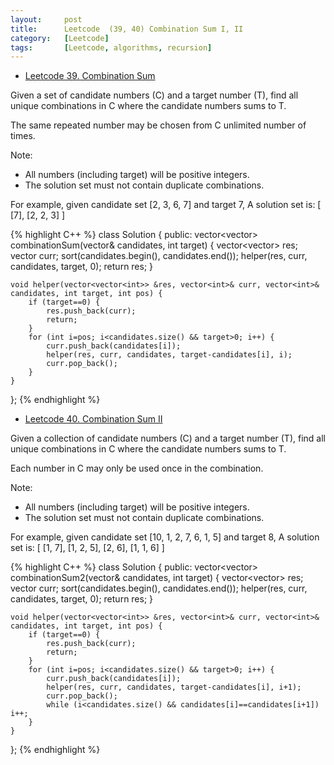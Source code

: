 ```yaml
---
layout:     post
title:      Leetcode  (39, 40) Combination Sum I, II
category:   [Leetcode] 
tags:		[Leetcode, algorithms, recursion]
---
```


* [Leetcode 39. Combination Sum](https://leetcode.com/problems/combination-sum/)

Given a set of candidate numbers (C) and a target number (T), find all unique combinations in C where the candidate numbers sums to T.

The same repeated number may be chosen from C unlimited number of times.

Note:
* All numbers (including target) will be positive integers.
* The solution set must not contain duplicate combinations.

For example, given candidate set [2, 3, 6, 7] and target 7, A solution set is: 
	[
  		[7],
  		[2, 2, 3]
	]

{% highlight C++ %}
class Solution {
public:
    vector<vector<int>> combinationSum(vector<int>& candidates, int target) {
        vector<vector<int>> res;
        vector<int> curr;
        sort(candidates.begin(), candidates.end());
        helper(res, curr, candidates, target, 0);
        return res;
    }
    
    void helper(vector<vector<int>> &res, vector<int>& curr, vector<int>& candidates, int target, int pos) {
        if (target==0) {
            res.push_back(curr);
            return;
        }
        for (int i=pos; i<candidates.size() && target>0; i++) {
            curr.push_back(candidates[i]);
            helper(res, curr, candidates, target-candidates[i], i);
            curr.pop_back();
        }
    }
};
{% endhighlight %}

* [Leetcode 40. Combination Sum II](https://leetcode.com/problems/combination-sum-ii/)

Given a collection of candidate numbers (C) and a target number (T), find all unique combinations in C where the candidate numbers sums to T.

Each number in C may only be used once in the combination.

Note:

* All numbers (including target) will be positive integers.
* The solution set must not contain duplicate combinations.

For example, given candidate set [10, 1, 2, 7, 6, 1, 5] and target 8, A solution set is: 
	[
  		[1, 7],
  		[1, 2, 5],
  		[2, 6],
  		[1, 1, 6]
	]

{% highlight C++ %}
class Solution {
public:
    vector<vector<int>> combinationSum2(vector<int>& candidates, int target) {
        vector<vector<int>> res;
        vector<int> curr;
        sort(candidates.begin(), candidates.end());
        helper(res, curr, candidates, target, 0);
        return res;
    }
    
    void helper(vector<vector<int>> &res, vector<int>& curr, vector<int>& candidates, int target, int pos) {
        if (target==0) {
            res.push_back(curr);
            return;
        }
        for (int i=pos; i<candidates.size() && target>0; i++) {
            curr.push_back(candidates[i]);
            helper(res, curr, candidates, target-candidates[i], i+1);
            curr.pop_back();
            while (i<candidates.size() && candidates[i]==candidates[i+1])   i++;
        }
    }
};
{% endhighlight %}